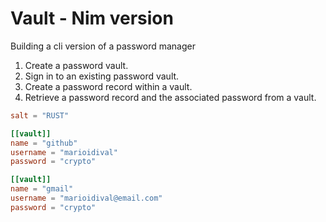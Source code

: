 # Vault - Nim version

Building a cli version of a password manager

1. Create a password vault.
2. Sign in to an existing password vault.
3. Create a password record within a vault.
4. Retrieve a password record and the associated password from a vault.

```toml
salt = "RUST"

[[vault]]
name = "github"
username = "marioidival"
password = "crypto"

[[vault]]
name = "gmail"
username = "marioidival@email.com"
password = "crypto"
```
